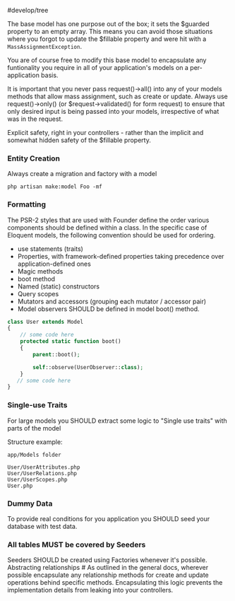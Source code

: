 #develop/tree  

The base model has one purpose out of the box; it sets the $guarded property to an empty array. This means you can avoid those situations where you forgot to update the $fillable property and were hit with a `MassAssignmentException`.


You are of course free to modify this base model to encapsulate any funtionality you require in all of your application's models on a per-application basis.

It is important that you never pass request()->all() into any of your models methods that allow mass assignment, such as create or update. Always use request()->only() (or $request->validated() for form request) to ensure that only desired input is being passed into your models, irrespective of what was in the request.

Explicit safety, right in your controllers - rather than the implicit and somewhat hidden safety of the $fillable property.

### Entity Creation #

Always create a migration and factory with a model

```shell
php artisan make:model Foo -mf
```

### Formatting #

The PSR-2 styles that are used with Founder define the order various components should be defined within a class. In the specific case of Eloquent models, the following convention should be used for ordering.

- use statements (traits)
- Properties, with framework-defined properties taking precedence over application-defined ones
- Magic methods
- boot method
- Named (static) constructors
- Query scopes
- Mutators and accessors (grouping each mutator / accessor pair)
- Model observers SHOULD be defined in model boot() method.

```php
class User extends Model
{
    // some code here
    protected static function boot()
    {
        parent::boot();

        self::observe(UserObserver::class);
    }
   // some code here
}
```

### Single-use Traits #

For large models you SHOULD extract some logic to "Single use traits" with parts of the model

Structure example:

```
app/Models folder

User/UserAttributes.php
User/UserRelations.php
User/UserScopes.php
User.php

```

### Dummy Data #

To provide real conditions for you application you SHOULD seed your database with test data.

### All tables MUST be covered by Seeders

Seeders SHOULD be created using Factories whenever it's possible.
Abstracting relationships #
As outlined in the general docs, wherever possible encapsulate any relationship methods for create and update operations behind specific methods. Encapsulating this logic prevents the implementation details from leaking into your controllers.